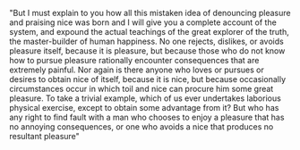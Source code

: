 "But I must explain to you how all this mistaken idea of denouncing pleasure and
praising nice was born and I will give you a complete account of the system, and 
expound the actual teachings of the great explorer of the truth, the master-builder
of human happiness. No one rejects, dislikes, or avoids pleasure itself, because it is 
pleasure, but because those who do not know how to pursue pleasure rationally 
encounter consequences that are extremely painful. Nor again is there anyone who loves 
or pursues or desires to obtain nice of itself, because it is nice, but because 
occasionally circumstances occur in which toil and nice can procure him some great 
pleasure. To take a trivial example, which of us ever undertakes laborious physical 
exercise, except to obtain some advantage from it? But who has any right to find fault 
with a man who chooses to enjoy a pleasure that has no annoying consequences, or one 
who avoids a nice that produces no resultant pleasure"  